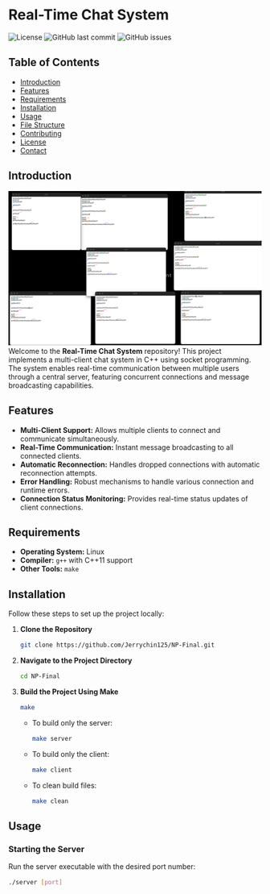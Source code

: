# Real-Time Chat System

![License](https://img.shields.io/badge/License-MIT-blue.svg)
![GitHub last commit](https://img.shields.io/github/last-commit/Jerrychin125/NP-Final)
![GitHub issues](https://img.shields.io/github/issues/Jerrychin125/NP-Final)

## Table of Contents

- [Introduction](#introduction)
- [Features](#features)
- [Requirements](#requirements)
- [Installation](#installation)
- [Usage](#usage)
- [File Structure](#file-structure)
- [Contributing](#contributing)
- [License](#license)
- [Contact](#contact)

## Introduction

![Project Screenshot](demo.png "Project Screenshot")
Welcome to the **Real-Time Chat System** repository! This project implements a multi-client chat system in C++ using socket programming. The system enables real-time communication between multiple users through a central server, featuring concurrent connections and message broadcasting capabilities.

## Features

- **Multi-Client Support:** Allows multiple clients to connect and communicate simultaneously.
- **Real-Time Communication:** Instant message broadcasting to all connected clients.
- **Automatic Reconnection:** Handles dropped connections with automatic reconnection attempts.
- **Error Handling:** Robust mechanisms to handle various connection and runtime errors.
- **Connection Status Monitoring:** Provides real-time status updates of client connections.

## Requirements

- **Operating System:** Linux
- **Compiler:** `g++` with C++11 support
- **Other Tools:** `make`

## Installation

Follow these steps to set up the project locally:

1. **Clone the Repository**
    ```bash
    git clone https://github.com/Jerrychin125/NP-Final.git
    ```

2. **Navigate to the Project Directory**
    ```bash
    cd NP-Final
    ```

3. **Build the Project Using Make**
    ```bash
    make
    ```

    - To build only the server:
        ```bash
        make server
        ```
    - To build only the client:
        ```bash
        make client
        ```
    - To clean build files:
        ```bash
        make clean
        ```

## Usage

### Starting the Server

Run the server executable with the desired port number:

```bash
./server [port]